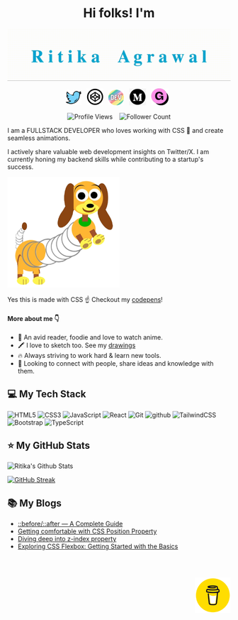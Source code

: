 <div align="center">
   <h1>Hi folks! I'm </h1> 
   <img src="./images/name-slow.gif"> 

   <p align='center'>
<a href="https://twitter.com/RitikaAgrawal08"><img height="35" src="/images/twitter.png"></a>&nbsp;&nbsp;
<a href="https://codepen.io/RitikaAgrawal08"><img height="38" src="/images/codepen.png"></a>&nbsp;&nbsp;
<a href="https://dev.to/ritikaagrawal08"><img height="35" src="./images/devto.png"></a>&nbsp;&nbsp;
<a href="https://medium.com/@RitikaAgrawal08"><img height="38" src="/images/medium.png"></a>&nbsp;&nbsp;
<a href="https://ritikaagrawal08.gumroad.com/"><img height="38" src="/images/gumroad.png"></a>&nbsp;&nbsp;
 </p>

   <p>
  <img src="https://komarev.com/ghpvc/?username=Ritika-Agrawal811&label=Profile%20views&color=2a17d1" alt="Profile Views" height="25px"/>
  &nbsp;&nbsp;
  <img src="https://img.shields.io/github/followers/Ritika-Agrawal811?color=2a17d1&label=Followers" alt="Follower Count" height="25px" /> 
</p>
</div>

<p>I am a FULLSTACK DEVELOPER who loves working with CSS 💜 and create seamless animations. 

I actively share valuable web development insights on Twitter/X. I am currently honing my backend skills while contributing to a startup's success.</p>

<img src="images/slinky.png" alt="my single div slinky CSS art" style=" height:250px;"/>

Yes this is made with CSS :point_up: Checkout my [codepens](https://codepen.io/RitikaAgrawal08)!

#### More about me :point_down:
- 📕 An avid reader, foodie and love to watch anime.
- 🖍️ I love to sketch too. See my [drawings](https://codepen.io/RitikaAgrawal08/full/WNwZzyb)
- 🔥 Always striving to work hard & learn new tools.
- 👯 Looking to connect with people, share ideas and knowledge with them.

## :computer: My Tech Stack

![HTML5](https://img.shields.io/badge/HTML5-E34F26?style=for-the-badge&logo=HTML5&logoColor=white)
![CSS3](https://img.shields.io/badge/CSS3-1572B6?style=for-the-badge&logo=CSS3&logoColor=white)
![JavaScript](https://img.shields.io/badge/JavaScript-F7DF1E?style=for-the-badge&logo=JavaScript&logoColor=white)
![React](https://img.shields.io/badge/React-61DAFB?style=for-the-badge&logo=React&logoColor=white)
![Git](https://img.shields.io/badge/Git-F05032?style=for-the-badge&logo=Git&logoColor=white)
![github](https://img.shields.io/badge/GitHub-000000?style=for-the-badge&logo=GitHub&logoColor=white)
![TailwindCSS](https://img.shields.io/badge/Tailwind%20CSS-3490dc?style=for-the-badge&logo=TailwindCSS&logoColor=white)
![Bootstrap](https://img.shields.io/badge/Bootstrap-7952B3?style=for-the-badge&logo=Bootstrap&logoColor=white)
![TypeScript](https://img.shields.io/badge/TypeScript-007ACC?style=for-the-badge&logo=TypeScript&logoColor=white)


## :star: My GitHub Stats

![Ritika's Github Stats](https://github-readme-stats-tau-ten-45.vercel.app/api?username=Ritika-Agrawal811&show_icons=true)

[![GitHub Streak](https://streak-stats.demolab.com/?user=Ritika-Agrawal811)](https://git.io/streak-stats)

## :books: My Blogs

- [::before/::after — A Complete Guide](https://medium.com/@RitikaAgrawal08/before-after-a-complete-guide-5ae39240d520)
- [Getting comfortable with CSS Position Property](https://medium.com/@RitikaAgrawal08/getting-comfortable-with-css-position-property-5ba7afe8299f)
- [Diving deep into z-index property](https://medium.com/@RitikaAgrawal08/diving-deep-into-z-index-property-d60e3443f4ec)
- [Exploring CSS Flexbox: Getting Started with the Basics](https://medium.com/@RitikaAgrawal08/exploring-css-flexbox-getting-started-with-the-basics-1174eea3ad4e)


<br/>
<br/>

<p  align="right">
 <a href="https://buymeacoffee.com/ritikaagrawal08"><img height="80" src="/images/coffee.gif"></a>
</p>

